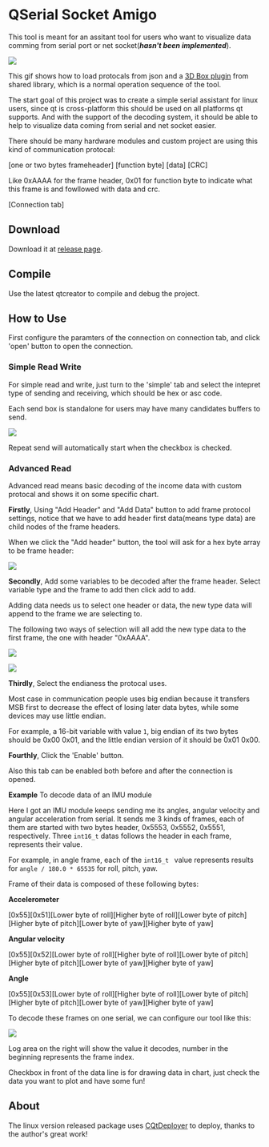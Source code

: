 # QSerial Socket Amigo

This tool is meant for an assitant tool for users who want to visualize data comming from serial port or net socket(***hasn't been implemented***).

![](doc/images/Load&#32;Protocal&#32;and&#32;3DBox.gif)

This gif shows how to load protocals from json and a [3D Box plugin](https://github.com/QAmigo/3DBox) from shared library, which is a normal operation sequence of the tool.

The start goal of this project was to create a simple serial assistant for linux users, since qt is cross-platform this should be used on all platforms qt supports. And with the support of the decoding system, it should be able to help to visualize data coming from serial and net socket easier.

There should be many hardware modules and custom project are using this kind of communication protocal:

[one or two bytes frameheader] [function byte] [data] [CRC]

Like 0xAAAA for the frame header, 0x01 for function byte to indicate what this frame is and fowllowed with data and crc.

[Connection tab]

## Download

Download it at [release page](https://github.com/cybertale/QSerial-Socket-Amigo/releases).

## Compile

Use the latest qtcreator to compile and debug the project.

## How to Use

First configure the paramters of the connection on connection tab, and click 'open' button to open the connection.

### Simple Read Write

For simple read and write, just turn to the 'simple' tab and select the intepret type of sending and receiving, which should be hex or asc code.

Each send box is standalone for users may have many candidates buffers to send.

![](doc/images/Send%20window.png)

Repeat send will automatically start when the checkbox is checked.

### Advanced Read

Advanced read means basic decoding of the income data with custom protocal and shows it on some specific chart.

**Firstly**, Using "Add Header" and "Add Data" button to add frame protocol settings, notice that we have to add header first data(means type data) are child nodes of the frame headers.

When we click the "Add header" button, the tool will ask for a hex byte array to be frame header:

![](doc/images/Add%20Header.png)

**Secondly**, Add some variables to be decoded after the frame header. Select variable type and the frame to add then click add to add.

Adding data needs us to select one header or data, the new type data will append to the frame we are selecting to.

The following two ways of selection will all add the new type data to the first frame, the one with header "0xAAAA".

![](doc/images/Add%20Data%20Select%20Header.png)

![](doc/images/Add%20Data%20Select%20Data.png)

**Thirdly**, Select the endianess the protocal uses.

Most case in communication people uses big endian because it transfers MSB first to decrease the effect of losing later data bytes, while some devices may use little endian.

For example, a 16-bit variable with value `1`, big endian of its two bytes should be 0x00 0x01, and the little endian version of it should be 0x01 0x00.

**Fourthly**, Click the 'Enable' button.

Also this tab can be enabled both before and after the connection is opened.

**Example** To decode data of an IMU module

Here I got an IMU module keeps sending me its angles, angular velocity and angular acceleration from serial. It sends me 3 kinds of frames, each of them are started with two bytes header, 0x5553, 0x5552, 0x5551, respectively. Three `int16_t` datas follows the header in each frame, represents their value.

For example, in angle frame, each of the `int16_t ` value represents results for `angle / 180.0 * 65535` for roll, pitch, yaw. 

Frame of their data is composed of these following bytes:

**Accelerometer**

[0x55][0x51][Lower byte of roll][Higher byte of roll][Lower byte of pitch][Higher byte of pitch][Lower byte of yaw][Higher byte of yaw]

**Angular velocity**

[0x55][0x52][Lower byte of roll][Higher byte of roll][Lower byte of pitch][Higher byte of pitch][Lower byte of yaw][Higher byte of yaw]

**Angle**

[0x55][0x53][Lower byte of roll][Higher byte of roll][Lower byte of pitch][Higher byte of pitch][Lower byte of yaw][Higher byte of yaw]

To decode these frames on one serial, we can configure our tool like this:

![](doc/images/Data%20in%20chart.png)

Log area on the right will show the value it decodes, number in the beginning represents the frame index.

Checkbox in front of the data line is for drawing data in chart, just check the data you want to plot and have some fun!

## About

The linux version released package uses [CQtDeployer](https://github.com/QuasarApp/Console-QtDeployer) to deploy, thanks to the author's great work!

